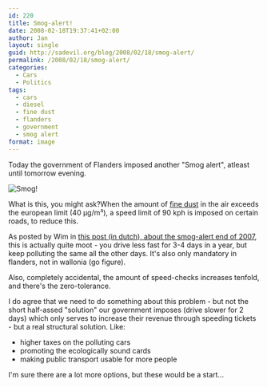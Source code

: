 ```yaml
---
id: 220
title: Smog-alert!
date: 2008-02-18T19:37:41+02:00
author: Jan
layout: single
guid: http://sadevil.org/blog/2008/02/18/smog-alert/
permalink: /2008/02/18/smog-alert/
categories:
  - Cars
  - Politics
tags:
  - cars
  - diesel
  - fine dust
  - flanders
  - government
  - smog alert
format: image
---
```

Today the government of Flanders imposed another "Smog alert", atleast until tomorrow evening.

![Smog!](/assets/images/2008/02/large_220795.jpg "Smog!")

What is this, you might ask?When the amount of [fine dust](http://en.wikipedia.org/wiki/Particulate) in the air exceeds the european limit (40 µg/m³), a speed limit of 90 kph is imposed on certain roads, to reduce this.

As posted by Wim in [this post (in dutch), about the smog-alert end of 2007](http://www.wimblog.be/smogalarm/), this is actually quite moot - you drive less fast for 3-4 days in a year, but keep polluting the same all the other days. It's also only mandatory in flanders, not in wallonia (go figure).

Also, completely accidental, the amount of speed-checks increases tenfold, and there's the zero-tolerance.

I do agree that we need to do something about this problem - but not the short half-assed "solution" our government imposes (drive slower for 2 days) which only serves to increase their revenue through speeding tickets - but a real structural solution. Like:

  * higher taxes on the polluting cars
  * promoting the ecologically sound cards
  * making public transport usable for more people

I'm sure there are a lot more options, but these would be a start...